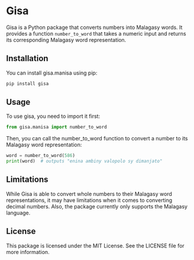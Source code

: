 # Gisa

Gisa is a Python package that converts numbers into Malagasy words. It provides a function `number_to_word` that takes a numeric input and returns its corresponding Malagasy word representation.

## Installation

You can install gisa.manisa using pip:

```bash
pip install gisa
```


## Usage

To use gisa, you need to import it first:

```python
from gisa.manisa import number_to_word
```

Then, you can call the number_to_word function to convert a number to its Malagasy word representation:

```python
word = number_to_word(586)
print(word)  # outputs "enina ambiny valopolo sy dimanjato"

```

## Limitations

While Gisa is able to convert whole numbers to their Malagasy word representations, it may have limitations when it comes to converting decimal numbers. Also, the package currently only supports the Malagasy language.

## License

This package is licensed under the MIT License. See the LICENSE file for more information.

